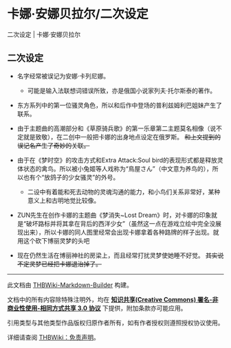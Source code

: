 # 卡娜·安娜贝拉尔/二次设定

<!-- source html: G:\repos\THBWiki-Markdown-Builder\THBWikiMarkdown\Temp\main\8\84\ns0%3A%E5%8D%A1%E5%A8%9C%C2%B7%E5%AE%89%E5%A8%9C%E8%B4%9D%E6%8B%89%E5%B0%94%2F%E4%BA%8C%E6%AC%A1%E8%AE%BE%E5%AE%9A.html -->

二次设定 | 卡娜·安娜贝拉尔


## 二次设定
- 名字经常被误记为安娜·卡列尼娜。
  - 可能是输入法联想词错误所致，亦是俄国小说家列夫·托尔斯泰的著作。

- 东方系列中的第一位骚灵角色，所以和后作中登场的普利兹姆利巴姐妹产生了联系。
- 由于主题曲的高潮部分和《草原骑兵歌》的第一乐章第二主题莫名相像（说不定就是致敬），在二创中一般把卡娜的出身地点设定在俄罗斯。 ~~和上文提到的误记名产生了奇妙的关联。~~ 
- 由于在《梦时空》的攻击方式和Extra Attack:Soul bird的表现形式都是释放灵体状态的禽鸟。所以被小兔姬等人戏称为“鳥屋さん”（中文意为养鸟的），所以也有个“放鸽子的少女骚灵”的外号。
  - 二设中有着能和死去动物的灵魂沟通的能力，和小鸟们关系非常好，某种意义上和古明地觉比较像。

- ZUN先生在创作卡娜的主题曲《梦消失~Lost Dream》时，对卡娜的印象就是“破坏路标并将其拿在背后的西洋少女”（虽然这一点在游戏立绘中完全没展现出来），所以卡娜的同人图里经常会出现卡娜拿着各种路牌的样子出现。就用这个砍下博丽灵梦的头吧
- 现在仍然生活在博丽神社的房梁上，而且经常打扰灵梦使她睡不好觉。 ~~其实说不定灵梦已经把卡娜退治掉了。~~ 





---

此文档由 [THBWiki-Markdown-Builder](https://github.com/Delsin-Yu/THBWiki-Markdown-Builder) 构建。

文档中的所有内容除特殊注明外，均在 [**知识共享(Creative Commons) 署名-非商业性使用-相同方式共享 3.0 协议**](https://creativecommons.org/licenses/by-sa/3.0/deed.zh-hans) 下提供，附加条款亦可能应用。

引用类型与其他类型作品版权归原作者所有，如有作者授权则遵照授权协议使用。

详细请查阅 [THBWiki：免责声明](https://thbwiki.cc/THBWiki:%E5%85%8D%E8%B4%A3%E5%A3%B0%E6%98%8E)。


